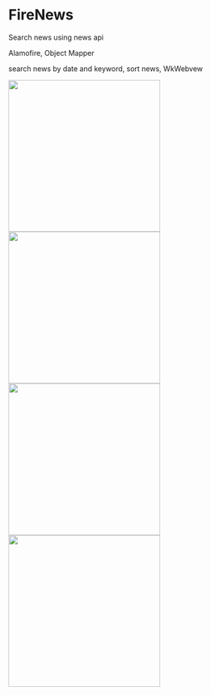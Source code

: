 # FireNews

Search news using news api

Alamofire, Object Mapper

search news by date and keyword, sort news, WkWebvew

<img src = "https://user-images.githubusercontent.com/49244529/74223219-ebb18b80-4cbe-11ea-8478-76748fc0d472.png" width = "300">  <img src = "https://user-images.githubusercontent.com/49244529/74223221-ec4a2200-4cbe-11ea-9953-a165c8de884a.png" width = "300">  <img src = "https://user-images.githubusercontent.com/49244529/74223224-ece2b880-4cbe-11ea-834d-b600feedff79.png" width = "300">  <img src = "https://user-images.githubusercontent.com/49244529/74223225-ece2b880-4cbe-11ea-9dea-d9cb845907aa.png" width = "300">
